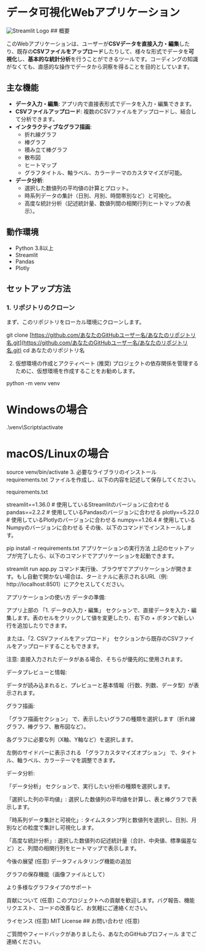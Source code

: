 # データ可視化Webアプリケーション

![Streamlit Logo](https://streamlit.io/images/brand/streamlit-logo-light.svg) ## 概要

このWebアプリケーションは、ユーザーが**CSVデータを直接入力・編集**したり、既存の**CSVファイルをアップロード**したりして、様々な形式でデータを**可視化**し、**基本的な統計分析**を行うことができるツールです。コーディングの知識がなくても、直感的な操作でデータから洞察を得ることを目的としています。

## 主な機能

* **データ入力・編集**: アプリ内で直接表形式でデータを入力・編集できます。
* **CSVファイルアップロード**: 複数のCSVファイルをアップロードし、結合して分析できます。
* **インタラクティブなグラフ描画**:
    * 折れ線グラフ
    * 棒グラフ
    * 積み立て棒グラフ
    * 散布図
    * ヒートマップ
    * グラフタイトル、軸ラベル、カラーテーマのカスタマイズが可能。
* **データ分析**:
    * 選択した数値列の平均値の計算とプロット。
    * 時系列データの集計（日別、月別、時間帯別など）と可視化。
    * 高度な統計分析（記述統計量、数値列間の相関行列ヒートマップの表示）。

## 動作環境

* Python 3.8以上
* Streamlit
* Pandas
* Plotly

## セットアップ方法

### 1. リポジトリのクローン

まず、このリポジトリをローカル環境にクローンします。

git clone [https://github.com/あなたのGitHubユーザー名/あなたのリポジトリ名.git](https://github.com/あなたのGitHubユーザー名/あなたのリポジトリ名.git)
cd あなたのリポジトリ名

2. 仮想環境の作成とアクティベート (推奨)
プロジェクトの依存関係を管理するために、仮想環境を作成することをお勧めします。

python -m venv venv
# Windowsの場合
.\venv\Scripts\activate
# macOS/Linuxの場合
source venv/bin/activate
3. 必要なライブラリのインストール
requirements.txt ファイルを作成し、以下の内容を記述して保存してください。

requirements.txt

streamlit==1.36.0 # 使用しているStreamlitのバージョンに合わせる
pandas==2.2.2    # 使用しているPandasのバージョンに合わせる
plotly==5.22.0   # 使用しているPlotlyのバージョンに合わせる
numpy==1.26.4    # 使用しているNumpyのバージョンに合わせる
その後、以下のコマンドでインストールします。

pip install -r requirements.txt
アプリケーションの実行方法
上記のセットアップが完了したら、以下のコマンドでアプリケーションを起動できます。

streamlit run app.py
コマンド実行後、ブラウザでアプリケーションが開きます。もし自動で開かない場合は、ターミナルに表示されるURL（例: http://localhost:8501）にアクセスしてください。

アプリケーションの使い方
データの準備:

アプリ上部の 「1. データの入力・編集」 セクションで、直接データを入力・編集します。表のセルをクリックして値を変更したり、右下の + ボタンで新しい行を追加したりできます。

または、「2. CSVファイルをアップロード」 セクションから既存のCSVファイルをアップロードすることもできます。

注意: 直接入力されたデータがある場合、そちらが優先的に使用されます。

データプレビューと情報:

データが読み込まれると、プレビューと基本情報（行数、列数、データ型）が表示されます。

グラフ描画:

「グラフ描画セクション」 で、表示したいグラフの種類を選択します（折れ線グラフ、棒グラフ、散布図など）。

各グラフに必要な列（X軸、Y軸など）を選択します。

左側のサイドバーに表示される 「グラフカスタマイズオプション」 で、タイトル、軸ラベル、カラーテーマを調整できます。

データ分析:

「データ分析」 セクションで、実行したい分析の種類を選択します。

「選択した列の平均値」: 選択した数値列の平均値を計算し、表と棒グラフで表示します。

「時系列データ集計と可視化」: タイムスタンプ列と数値列を選択し、日別、月別などの粒度で集計し可視化します。

「高度な統計分析」: 選択した数値列の記述統計量（合計、中央値、標準偏差など）と、列間の相関行列をヒートマップで表示します。

今後の展望 (任意)
データフィルタリング機能の追加

グラフの保存機能（画像ファイルとして）

より多様なグラフタイプのサポート

貢献について (任意)
このプロジェクトへの貢献を歓迎します。バグ報告、機能リクエスト、コードの改善など、お気軽にご連絡ください。

ライセンス (任意)
MIT License ## お問い合わせ (任意)

ご質問やフィードバックがありましたら、あなたのGitHubプロフィール までご連絡ください。

